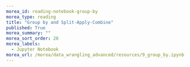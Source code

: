 ```yaml
---
morea_id: reading-notebook-group-by
morea_type: reading
title: "Group by and Split-Apply-Combine"
published: True
morea_summary: ""
morea_sort_order: 20
morea_labels: 
  - Jupyter Notebook
morea_url: /morea/data_wrangling_advanced/resources/9_group_by.ipynb
---
```

